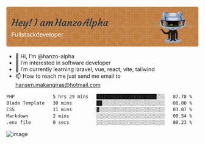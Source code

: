 ![Header](./github-header-image.png)

- 👋 Hi, I’m @hanzo-alpha
- 👀 I’m interested in software developer
- 🌱 I’m currently learning laravel, vue, react, vite, tailwind
- 📫 How to reach me just send me email to hansen.makangiras@hotmail.com 

<!---
hanzo-alpha/hanzo-alpha is a ✨ special ✨ repository because its `README.md` (this file) appears on your GitHub profile.
You can click the Preview link to take a look at your changes.
--->

<!--START_SECTION:waka-->

```txt
PHP              5 hrs 29 mins   ██████████████████████░░░   87.78 %
Blade Template   30 mins         ██░░░░░░░░░░░░░░░░░░░░░░░   08.00 %
CSS              11 mins         ▓░░░░░░░░░░░░░░░░░░░░░░░░   03.07 %
Markdown         2 mins          ░░░░░░░░░░░░░░░░░░░░░░░░░   00.54 %
.env file        0 secs          ░░░░░░░░░░░░░░░░░░░░░░░░░   00.23 %
```

<!--END_SECTION:waka-->

![image](https://github.com/hanzo-alpha/hanzo-alpha/assets/111342797/c4bd2977-6123-4017-8652-6e166259b484)

